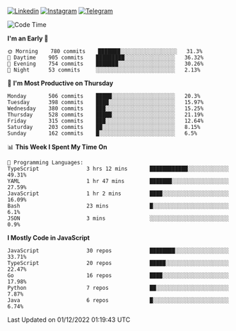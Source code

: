 [![Linkedin](https://img.shields.io/badge/-Archie-blue?style=flat-square&labelColor=gray&logo=Linkedin&logoColor=white&link=https://www.linkedin.com/in/archisdi)](https://www.linkedin.com/in/archisdi)
[![Instagram](https://img.shields.io/badge/-@archisdi-orange?style=flat-square&labelColor=gray&logo=Instagram&logoColor=white&link=https://www.instagram.com/archisdi)](https://www.instagram.com/archisdi)
[![Telegram](https://img.shields.io/badge/-aai-informational?style=flat-square&labelColor=gray&logo=telegram&logoColor=white&link=https://t.me/archisdi)](https://t.me/archisdi)

<!--START_SECTION:waka-->
![Code Time](http://img.shields.io/badge/Code%20Time-1%2C855%20hrs%2037%20mins-blue)

**I'm an Early 🐤** 

```text
🌞 Morning    780 commits    ███████░░░░░░░░░░░░░░░░░░   31.3% 
🌆 Daytime    905 commits    █████████░░░░░░░░░░░░░░░░   36.32% 
🌃 Evening    754 commits    ███████░░░░░░░░░░░░░░░░░░   30.26% 
🌙 Night      53 commits     ░░░░░░░░░░░░░░░░░░░░░░░░░   2.13%

```
📅 **I'm Most Productive on Thursday** 

```text
Monday       506 commits    █████░░░░░░░░░░░░░░░░░░░░   20.3% 
Tuesday      398 commits    ████░░░░░░░░░░░░░░░░░░░░░   15.97% 
Wednesday    380 commits    ███░░░░░░░░░░░░░░░░░░░░░░   15.25% 
Thursday     528 commits    █████░░░░░░░░░░░░░░░░░░░░   21.19% 
Friday       315 commits    ███░░░░░░░░░░░░░░░░░░░░░░   12.64% 
Saturday     203 commits    ██░░░░░░░░░░░░░░░░░░░░░░░   8.15% 
Sunday       162 commits    █░░░░░░░░░░░░░░░░░░░░░░░░   6.5%

```


📊 **This Week I Spent My Time On** 

```text
💬 Programming Languages: 
TypeScript               3 hrs 12 mins       ████████████░░░░░░░░░░░░░   49.31% 
YAML                     1 hr 47 mins        ███████░░░░░░░░░░░░░░░░░░   27.59% 
JavaScript               1 hr 2 mins         ████░░░░░░░░░░░░░░░░░░░░░   16.09% 
Bash                     23 mins             █░░░░░░░░░░░░░░░░░░░░░░░░   6.1% 
JSON                     3 mins              ░░░░░░░░░░░░░░░░░░░░░░░░░   0.9%

```

**I Mostly Code in JavaScript** 

```text
JavaScript               30 repos            ████████░░░░░░░░░░░░░░░░░   33.71% 
TypeScript               20 repos            █████░░░░░░░░░░░░░░░░░░░░   22.47% 
Go                       16 repos            ████░░░░░░░░░░░░░░░░░░░░░   17.98% 
Python                   7 repos             ██░░░░░░░░░░░░░░░░░░░░░░░   7.87% 
Java                     6 repos             █░░░░░░░░░░░░░░░░░░░░░░░░   6.74%

```



 Last Updated on 01/12/2022 01:19:43 UTC
<!--END_SECTION:waka-->